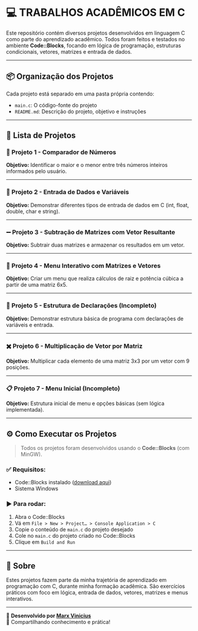 # 💻 TRABALHOS ACADÊMICOS EM C

Este repositório contém diversos projetos desenvolvidos em linguagem C como parte do aprendizado acadêmico. Todos foram feitos e testados no ambiente **Code::Blocks**, focando em lógica de programação, estruturas condicionais, vetores, matrizes e entrada de dados.

---

## 📦 Organização dos Projetos

Cada projeto está separado em uma pasta própria contendo:

- `main.c`: O código-fonte do projeto
- `README.md`: Descrição do projeto, objetivo e instruções

---

## 📂 Lista de Projetos

### 🧮 Projeto 1 - Comparador de Números
**Objetivo:** Identificar o maior e o menor entre três números inteiros informados pelo usuário.

---

### 🔢 Projeto 2 - Entrada de Dados e Variáveis
**Objetivo:** Demonstrar diferentes tipos de entrada de dados em C (int, float, double, char e string).

---

### ➖ Projeto 3 - Subtração de Matrizes com Vetor Resultante
**Objetivo:** Subtrair duas matrizes e armazenar os resultados em um vetor.

---

### 🧮 Projeto 4 - Menu Interativo com Matrizes e Vetores
**Objetivo:** Criar um menu que realiza cálculos de raiz e potência cúbica a partir de uma matriz 6x5.

---

### 📄 Projeto 5 - Estrutura de Declarações (Incompleto)
**Objetivo:** Demonstrar estrutura básica de programa com declarações de variáveis e entrada.

---

### ✖️ Projeto 6 - Multiplicação de Vetor por Matriz
**Objetivo:** Multiplicar cada elemento de uma matriz 3x3 por um vetor com 9 posições.

---

### 📋 Projeto 7 - Menu Inicial (Incompleto)
**Objetivo:** Estrutura inicial de menu e opções básicas (sem lógica implementada).

---

## ⚙️ Como Executar os Projetos

> Todos os projetos foram desenvolvidos usando o **Code::Blocks** (com MinGW).

### ✅ Requisitos:
- Code::Blocks instalado ([download aqui](https://www.codeblocks.org/downloads/))
- Sistema Windows

### ▶️ Para rodar:
1. Abra o Code::Blocks
2. Vá em `File > New > Project… > Console Application > C`
3. Copie o conteúdo de `main.c` do projeto desejado
4. Cole no `main.c` do projeto criado no Code::Blocks
5. Clique em `Build and Run`

---

## 🧠 Sobre

Estes projetos fazem parte da minha trajetória de aprendizado em programação com C, durante minha formação acadêmica. São exercícios práticos com foco em lógica, entrada de dados, vetores, matrizes e menus interativos.

---

📌 **Desenvolvido por [Marx Vinicius](https://github.com/MARX210)**  
🚀 Compartilhando conhecimento e prática!
